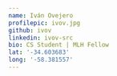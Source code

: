 ```yaml
---
name: Iván Ovejero
profilepic: ivov.jpg
github: ivov
linkedin: ivov-src
bio: CS Student | MLH Fellow
lat: '-34.603683'
long: '-58.381557'
---
```

